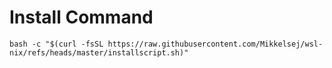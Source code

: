 # Install Command

```
bash -c "$(curl -fsSL https://raw.githubusercontent.com/Mikkelsej/wsl-nix/refs/heads/master/installscript.sh)"
```
